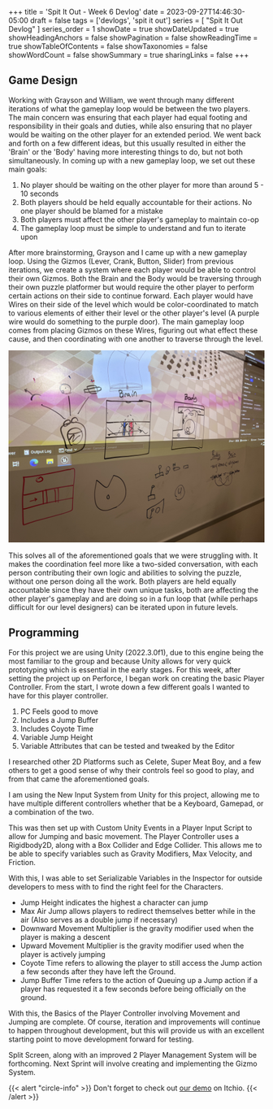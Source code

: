 +++
title = 'Spit It Out - Week 6 Devlog'
date = 2023-09-27T14:46:30-05:00
draft = false
tags = ['devlogs', 'spit it out']
series = [ "Spit It Out Devlog" ]
series_order = 1
showDate = true
showDateUpdated = true
showHeadingAnchors = false
showPagination = false
showReadingTime = true
showTableOfContents = false
showTaxonomies = false 
showWordCount = false
showSummary = true
sharingLinks = false
+++

Game Design
------

Working with Grayson and William, we went through many different iterations of what the gameplay loop would be between the two players. The main concern was ensuring that each player had equal footing and responsibility in their goals and duties, while also ensuring that no player would be waiting on the other player for an extended period. We went back and forth on a few different ideas, but this usually resulted in either the 'Brain' or the 'Body' having more interesting things to do, but not both simultaneously. In coming up with a new gameplay loop, we set out these main goals: 

1. No player should be waiting on the other player for more than around 5 - 10 seconds
2. Both players should be held equally accountable for their actions. No one player should be blamed for a mistake
3. Both players must affect the other player's gameplay to maintain co-op
4. The gameplay loop must be simple to understand and fun to iterate upon

After more brainstorming, Grayson and I came up with a new gameplay loop. Using the Gizmos (Lever, Crank, Button, Slider) from previous iterations, we create a system where each player would be able to control their own Gizmos. Both the Brain and the Body would be traversing through their own puzzle platformer but would require the other player to perform certain actions on their side to continue forward. Each player would have Wires on their side of the level which would be color-coordinated to match to various elements of either their level or the other player's level (A purple wire would do something to the purple door). The main gameplay loop comes from placing Gizmos on these Wires, figuring out what effect these cause, and then coordinating with one another to traverse through the level.

<img class="thumbnailshadow" src="img/img_01.jpg"/>

This solves all of the aforementioned goals that we were struggling with. It makes the coordination feel more like a two-sided conversation, with each person contributing their own logic and abilities to solving the puzzle, without one person doing all the work. Both players are held equally accountable since they have their own unique tasks, both are affecting the other player's gameplay and are doing so in a fun loop that (while perhaps difficult for our level designers) can be iterated upon in future levels. 

Programming
------

For this project we are using Unity (2022.3.0f1), due to this engine being the most familiar to the group and because Unity allows for very quick prototyping which is essential in the early stages. For this week, after setting the project up on Perforce, I began work on creating the basic Player Controller. From the start, I wrote down a few different goals I wanted to have for this player controller.

1. PC Feels good to move
2. Includes a Jump Buffer
3. Includes Coyote Time
4. Variable Jump Height
5. Variable Attributes that can be tested and tweaked by the Editor

I researched other 2D Platforms such as Celete, Super Meat Boy, and a few others to get a good sense of why their controls feel so good to play, and from that came the aforementioned goals. 

I am using the New Input System from Unity for this project, allowing me to have multiple different controllers whether that be a Keyboard, Gamepad, or a combination of the two. 

This was then set up with Custom Unity Events in a Player Input Script to allow for Jumping and basic movement. The Player Controller uses a Rigidbody2D, along with a Box Collider and Edge Collider. This allows me to be able to specify variables such as Gravity Modifiers, Max Velocity, and Friction.

With this, I was able to set Serializable Variables in the Inspector for outside developers to mess with to find the right feel for the Characters. 

- Jump Height indicates the highest a character can jump
- Max Air Jump allows players to redirect themselves better while in the air (Also serves as a double jump if necessary)
- Downward Movement Multiplier is the gravity modifier used when the player is making a descent
- Upward Movement Multiplier is the gravity modifier used when the player is actively jumping
- Coyote Time refers to allowing the player to still access the Jump action a few seconds after they have left the Ground.
- Jump Buffer Time refers to the action of Queuing up a Jump action if a player has requested it a few seconds before being officially on the ground. 

With this, the Basics of the Player Controller involving Movement and Jumping are complete. Of course, iteration and improvements will continue to happen throughout development, but this will provide us with an excellent starting point to move development forward for testing. 

Split Screen, along with an improved 2 Player Management System will be forthcoming. Next Sprint will involve creating and implementing the Gizmo System. 

{{< alert "circle-info" >}}
Don't forget to check out [our demo](https://chknlee.itch.io/spit-it-out) on Itchio.
{{< /alert >}}